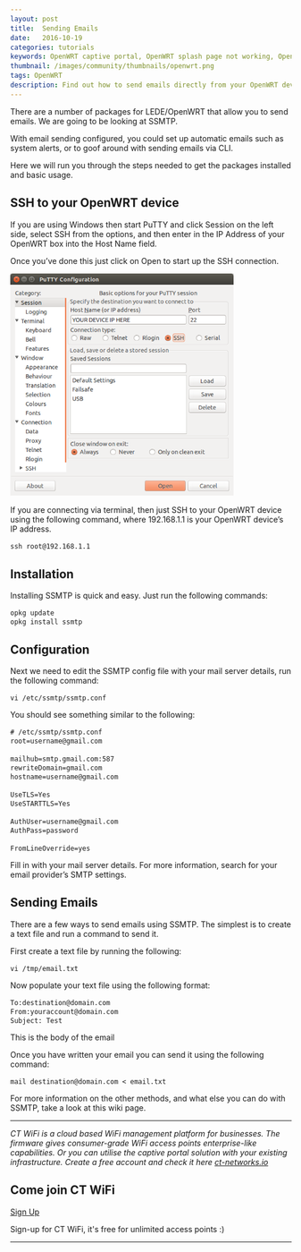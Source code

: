 ```yaml
---
layout: post
title:  Sending Emails
date:   2016-10-19
categories: tutorials
keywords: OpenWRT captive portal, OpenWRT splash page not working, OpenWRT splash page template, OpenWRT splash page free, OpenWRT splash page html, OpenWRT splash page hosting, OpenMesh captive portal, OpenMesh splash page not working, OpenMesh splash page template, OpenMesh splash page free, OpenMesh splash page html, OpenMesh splash page hosting, DD-WRT, OpenWRT Routing
thumbnail: /images/community/thumbnails/openwrt.png
tags: OpenWRT
description: Find out how to send emails directly from your OpenWRT device.
---
```


There are a number of packages for LEDE/OpenWRT that allow you to send emails. We are going to be looking at SSMTP.

With email sending configured, you could set up automatic emails such as system alerts, or to goof around with sending emails via CLI.

Here we will run you through the steps needed to get the packages installed and basic usage.

## SSH to your OpenWRT device

If you are using Windows then start PuTTY and click Session on the left side, select SSH from the options, and then enter in the IP Address of your OpenWRT box into the Host Name field.

Once you’ve done this just click on Open to start up the SSH connection.

<div class="mdl-typography--text-center">
  <img src="/images/community/tutorials/openwrt/puttyconfig.png" width="400px">
</div>

If you are connecting via terminal, then just SSH to your OpenWRT device using the following command, where 192.168.1.1 is your OpenWRT device’s IP address.

    ssh root@192.168.1.1

## Installation

Installing SSMTP is quick and easy. Just run the following commands:

    opkg update
    opkg install ssmtp

## Configuration

Next we need to edit the SSMTP config file with your mail server details, run the following command:

    vi /etc/ssmtp/ssmtp.conf

You should see something similar to the following:

    # /etc/ssmtp/ssmtp.conf
    root=username@gmail.com

    mailhub=smtp.gmail.com:587
    rewriteDomain=gmail.com
    hostname=username@gmail.com

    UseTLS=Yes
    UseSTARTTLS=Yes

    AuthUser=username@gmail.com
    AuthPass=password

    FromLineOverride=yes

Fill in with your mail server details. For more information, search for your email provider’s SMTP settings.

## Sending Emails

There are a few ways to send emails using SSMTP. The simplest is to create a text file and run a command to send it.

First create a text file by running the following:

    vi /tmp/email.txt

Now populate your text file using the following format:

    To:destination@domain.com
    From:youraccount@domain.com
    Subject: Test

This is the body of the email

Once you have written your email you can send it using the following command:

    mail destination@domain.com < email.txt

For more information on the other methods, and what else you can do with SSMTP, take a look at this wiki page.

<hr>

*CT WiFi is a cloud based WiFi management platform for businesses. The firmware gives consumer-grade WiFi access points enterprise-like capabilities. Or you can utilise the captive portal solution with your existing infrastructure. Create a free account and check it here <a href="https://ct-networks.io">ct-networks.io</a>*


<div class="mdl-typography--text-center">

<h2>Come join CT WiFi</h2>

<a href="https://my.ctapp.io/#/create" class="button success dst">Sign Up</a><br>

<p>Sign-up for CT WiFi, it's free for unlimited access points :)</p>

<hr>

</div>
